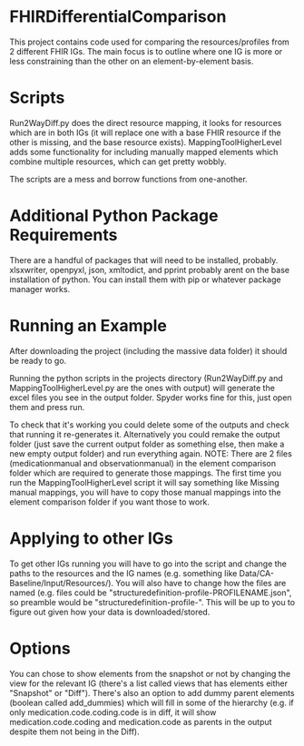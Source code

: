 # FHIRDifferentialComparison
This project contains code used for comparing the resources/profiles from 2 different FHIR IGs. The main focus is to outline where one IG is more or less constraining than the other on an element-by-element basis.

# Scripts

Run2WayDiff.py does the direct resource mapping, it looks for resources which are in both IGs (it will replace one with a base FHIR resource if the other is missing, and the base resource exists).
MappingToolHigherLevel adds some functionality for including manually mapped elements which combine multiple resources, which can get pretty wobbly.

The scripts are a mess and borrow functions from one-another.

# Additional Python Package Requirements
There are a handful of packages that will need to be installed, probably. xlsxwriter, openpyxl, json, xmltodict, and pprint probably arent on the base installation of python. You can install them with pip or whatever package manager works.

# Running an Example
After downloading the project (including the massive data folder) it should be ready to go.

Running the python scripts in the projects directory (Run2WayDiff.py and MappingToolHigherLevel.py are the ones with output) will generate the excel files you see in the output folder. Spyder works fine for this, just open them and press run.

To check that it's working you could delete some of the outputs and check that running it re-generates it. Alternatively you could remake the output folder (just save the current output folder as something else, then make a new empty output folder) and run everything again.
NOTE: There are 2 files (medicationmanual and observationmanual) in the element comparison folder which are required to generate those mappings. The first time you run the MappingToolHigherLevel script it will say something like Missing manual mappings, you will have to copy those manual mappings into the element comparison folder if you want those to work.
  
# Applying to other IGs
To get other IGs running you will have to go into the script and change the paths to the resources and the IG names (e.g. something like Data/CA-Baseline/Input/Resources/). You will also have to change how the files are named (e.g. files could be "structuredefinition-profile-PROFILENAME.json", so preamble would be "structuredefinition-profile-". This will be up to you to figure out given how your data is downloaded/stored.

# Options
You can chose to show elements from the snapshot or not by changing the view for the relevant IG (there's a list called views that has elements either "Snapshot" or "Diff"). There's also an option to add dummy parent elements (boolean called add_dummies) which will fill in some of the hierarchy (e.g. if only medication.code.coding.code is in diff, it will show medication.code.coding and medication.code as parents in the output despite them not being in the Diff).
